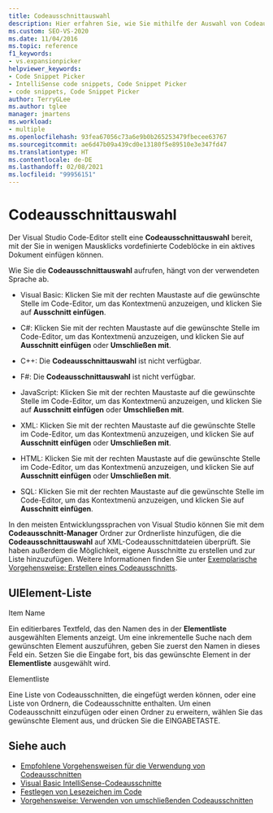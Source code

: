 ```yaml
---
title: Codeausschnittauswahl
description: Hier erfahren Sie, wie Sie mithilfe der Auswahl von Codeausschnitten fertige Codeblöcke in ein aktives Dokument einfügen.
ms.custom: SEO-VS-2020
ms.date: 11/04/2016
ms.topic: reference
f1_keywords:
- vs.expansionpicker
helpviewer_keywords:
- Code Snippet Picker
- IntelliSense code snippets, Code Snippet Picker
- code snippets, Code Snippet Picker
author: TerryGLee
ms.author: tglee
manager: jmartens
ms.workload:
- multiple
ms.openlocfilehash: 93fea67056c73a6e9b0b265253479fbecee63767
ms.sourcegitcommit: ae6d47b09a439cd0e13180f5e89510e3e347fd47
ms.translationtype: HT
ms.contentlocale: de-DE
ms.lasthandoff: 02/08/2021
ms.locfileid: "99956151"
---
```

# <a name="code-snippet-picker"></a>Codeausschnittauswahl

Der Visual Studio Code-Editor stellt eine **Codeausschnittauswahl** bereit, mit der Sie in wenigen Mausklicks vordefinierte Codeblöcke in ein aktives Dokument einfügen können.

Wie Sie die **Codeausschnittauswahl** aufrufen, hängt von der verwendeten Sprache ab.

- Visual Basic: Klicken Sie mit der rechten Maustaste auf die gewünschte Stelle im Code-Editor, um das Kontextmenü anzuzeigen, und klicken Sie auf **Ausschnitt einfügen**.

- C#: Klicken Sie mit der rechten Maustaste auf die gewünschte Stelle im Code-Editor, um das Kontextmenü anzuzeigen, und klicken Sie auf **Ausschnitt einfügen** oder **Umschließen mit**.

- C++: Die **Codeausschnittauswahl** ist nicht verfügbar.

- F#: Die **Codeausschnittauswahl** ist nicht verfügbar.

- JavaScript: Klicken Sie mit der rechten Maustaste auf die gewünschte Stelle im Code-Editor, um das Kontextmenü anzuzeigen, und klicken Sie auf **Ausschnitt einfügen** oder **Umschließen mit**.

- XML: Klicken Sie mit der rechten Maustaste auf die gewünschte Stelle im Code-Editor, um das Kontextmenü anzuzeigen, und klicken Sie auf **Ausschnitt einfügen** oder **Umschließen mit**.

- HTML: Klicken Sie mit der rechten Maustaste auf die gewünschte Stelle im Code-Editor, um das Kontextmenü anzuzeigen, und klicken Sie auf **Ausschnitt einfügen** oder **Umschließen mit**.

- SQL: Klicken Sie mit der rechten Maustaste auf die gewünschte Stelle im Code-Editor, um das Kontextmenü anzuzeigen, und klicken Sie auf **Ausschnitt einfügen**.

In den meisten Entwicklungssprachen von Visual Studio können Sie mit dem **Codeausschnitt-Manager** Ordner zur Ordnerliste hinzufügen, die die **Codeausschnittauswahl** auf XML-Codeausschnittdateien überprüft. Sie haben außerdem die Möglichkeit, eigene Ausschnitte zu erstellen und zur Liste hinzuzufügen. Weitere Informationen finden Sie unter [Exemplarische Vorgehensweise: Erstellen eines Codeausschnitts](../../ide/walkthrough-creating-a-code-snippet.md).

## <a name="uielement-list"></a>UIElement-Liste

Item Name

Ein editierbares Textfeld, das den Namen des in der **Elementliste** ausgewählten Elements anzeigt. Um eine inkrementelle Suche nach dem gewünschten Element auszuführen, geben Sie zuerst den Namen in dieses Feld ein. Setzen Sie die Eingabe fort, bis das gewünschte Element in der **Elementliste** ausgewählt wird.

Elementliste

Eine Liste von Codeausschnitten, die eingefügt werden können, oder eine Liste von Ordnern, die Codeausschnitte enthalten. Um einen Codeausschnitt einzufügen oder einen Ordner zu erweitern, wählen Sie das gewünschte Element aus, und drücken Sie die EINGABETASTE.

## <a name="see-also"></a>Siehe auch

- [Empfohlene Vorgehensweisen für die Verwendung von Codeausschnitten](../../ide/best-practices-for-using-code-snippets.md)
- [Visual Basic IntelliSense-Codeausschnitte](/dotnet/visual-basic/developing-apps/using-ide/intellisense-code-snippets)
- [Festlegen von Lesezeichen im Code](../../ide/setting-bookmarks-in-code.md)
- [Vorgehensweise: Verwenden von umschließenden Codeausschnitten](../../ide/how-to-use-surround-with-code-snippets.md)
